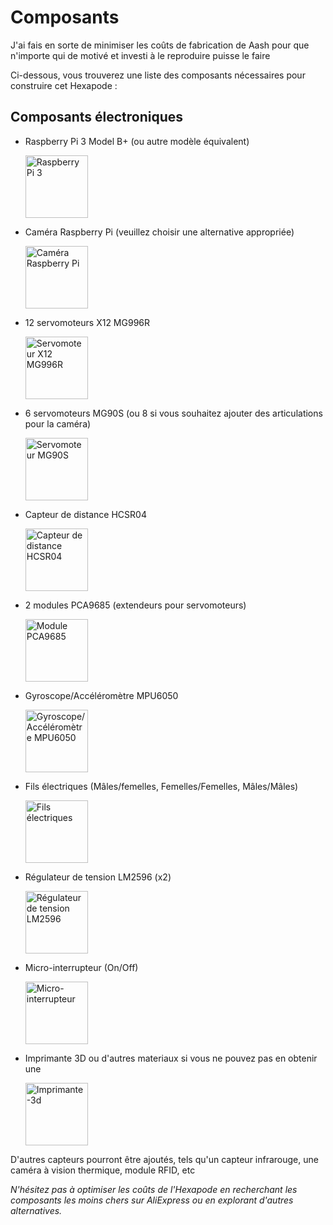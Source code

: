 <div class="markdown prose w-full break-words dark:prose-invert dark">
  <h1>Composants</h1>
  <p>J'ai fais en sorte de minimiser les coûts de fabrication de Aash pour que n'importe qui de motivé et investi à le reproduire puisse le faire</p>
  <p>Ci-dessous, vous trouverez une liste des composants nécessaires pour construire cet Hexapode :</p>
  <h2>Composants électroniques</h2>
  <ul>
    <li>
      <p>Raspberry Pi 3 Model B+ (ou autre modèle équivalent) </p>
      <img src="https://yadom.fr/media/catalog/product/cache/ec16088c2c1ddecffc7c9d80d2944d04/r/a/raspberry-pi3-modelb_2_.jpg" alt="Raspberry Pi 3" width="100"/>
    </li>
    <li>
      <p>Caméra Raspberry Pi (veuillez choisir une alternative appropriée)</p> <img src="https://m.media-amazon.com/images/I/6169R+wUp8L.jpg" alt="Caméra Raspberry Pi" width="100"/>
    </li>
    <li>
      <p>12 servomoteurs X12 MG996R </p><img src="https://cdn.shopify.com/s/files/1/1509/1638/products/mg996r-micro-digital-servo-motor-mit-metall-getriebe-fur-rc-roboter-hubschrauber-flugzeug-685347_1024x.jpg?v=1679399000" alt="Servomoteur X12 MG996R" width="100">
    </li>
    <li>
      <p>6 servomoteurs MG90S (ou 8 si vous souhaitez ajouter des articulations pour la caméra) </p> <img src="https://technologieservices.fr/media/catalog/product/s/e/servomoteur_mg90s_751115_1_6830.jpg?optimize=high&bg-color=255,255,255&fit=bounds&height=700&width=700&canvas=700:700" alt="Servomoteur MG90S" width="100">
    </li>
    <li>
      <p>Capteur de distance HCSR04</p> <img src="https://img.gkbcdn.com/s3/p/2015-12-17/hc-sr04-ultrasonic-sensor-distance-measuring-module-3-3v---5v-compatible-for-arduino-nodemcu-1571976572471.jpg" alt="Capteur de distance HCSR04" width="100">
    </li>
    <li>
      <p>2 modules PCA9685 (extendeurs pour servomoteurs)</p> <img src="https://img.fruugo.com/product/7/31/644919317_max.jpg" alt="Module PCA9685" width="100">
    </li>
    <li>
      <p>Gyroscope/Accéléromètre MPU6050</p> <img src="https://www.raspberryme.com/wp-content/uploads/2023/03/1680297208_290_Gyroscope-accelerometre-ESP32-Web-Server-MPU-6050-objet-3D.jpg" alt="Gyroscope/Accéléromètre MPU6050" width="100">
    </li>
    <li>
      <p>Fils électriques (Mâles/femelles, Femelles/Femelles, Mâles/Mâles)</p> <img src="https://w7.pngwing.com/pngs/270/578/png-transparent-assorted-color-cable-lot-jump-wire-jumper-arduino-breadboard-wire-miscellaneous-electronics-electrical-wires-cable.png" alt="Fils électriques" width="100">
    </li>
    <li>
      <p>Régulateur de tension LM2596 (x2)</p> <img src="https://img.joomcdn.net/675adfae3c9549f05457714d3501ff59bc631647_original.jpeg" alt="Régulateur de tension LM2596" width="100">
    </li>
    <li>
      <p>Micro-interrupteur (On/Off)</p>
      <img src="https://asset.conrad.com/media10/isa/160267/c1/-/fr/701661_BB_00_FB/image.jpg" alt="Micro-interrupteur" width="100">
    </li>
    <li>
      <p>Imprimante 3D ou d'autres materiaux si vous ne pouvez pas en obtenir une</p>
      <img src="https://static.fnac-static.com/multimedia/Images/67/67/4C/FD/16600167-1505-1540-1/tsp20210409175752/Imprimante-3D-Creality-3D-Ender-3-MAX-300x300x340MM-Taille-d-impreion.jpg" alt="Imprimante-3d" width="100">
    </li>
  </ul>
  <p>D'autres capteurs pourront être ajoutés, tels qu'un capteur infrarouge, une caméra à vision thermique, module RFID, etc</p>
  <p>
    <em>N'hésitez pas à optimiser les coûts de l'Hexapode en recherchant les composants les moins chers sur AliExpress ou en explorant d'autres alternatives.</em>
  </p>
  <p>
